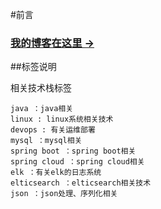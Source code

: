 #前言
### [我的博客在这里 &rarr;](http://kongweiteng.github.io)
##标签说明

相关技术栈标签

```text
java ：java相关
linux : linux系统相关技术
devops : 有关运维部署
mysql ：mysql相关
spring boot ：spring boot相关
spring cloud ：spring cloud相关
elk ：有关elk的日志系统
elticsearch ：elticsearch相关技术
json ：json处理、序列化相关


```